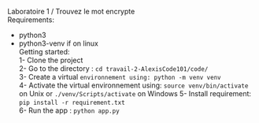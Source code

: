 Laboratoire 1 / Trouvez le mot encrypte   
Requirements:  
- python3  
- python3-venv if on linux  
Getting started:  
1- Clone the project  
2- Go to the directory : `cd travail-2-AlexisCode101/code/`  
3- Create a virtual `environnement using: python -m venv venv`  
4- Activate the virtual environnement using: `source venv/bin/activate` on Unix or `./venv/Scripts/activate` on Windows
5- Install requirement: `pip install -r requirement.txt`  
6- Run the app : `python app.py`  
